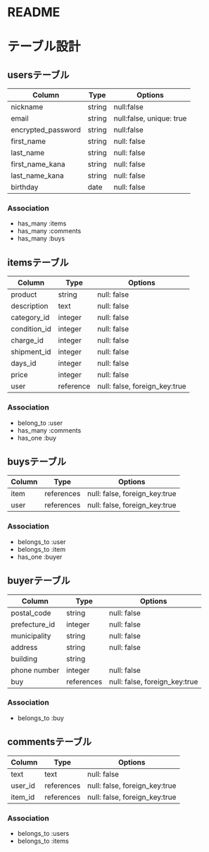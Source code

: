 # README
# テーブル設計

## usersテーブル
| Column             | Type   | Options                  |
| --------           | ------ | -----------              |
| nickname           | string | null:false               |
| email              | string | null:false, unique: true |
| encrypted_password | string | null:false               |
| first_name         | string | null: false              |
| last_name          | string | null: false              |
| first_name_kana    | string | null: false              |
| last_name_kana     | string | null: false              |
| birthday           | date   | null: false              |

### Association
- has_many :items
- has_many :comments
- has_many :buys


## itemsテーブル
| Column         | Type      | Options                       |
| --------       | ------    | -----------                   |
| product        | string    | null: false                   |
| description    | text      | null: false                   |
| category_id    | integer   | null: false                   |
| condition_id   | integer   | null: false                   |
| charge_id      | integer   | null: false                   |
| shipment_id    | integer   | null: false                   |
| days_id        | integer   | null: false                   |
| price          | integer   | null: false                   |
| user           | reference | null: false, foreign_key:true |

### Association
- belong_to :user
- has_many :comments
- has_one :buy


## buysテーブル
| Column    | Type       | Options                       |
| --------  | ------     | -----------                   |
| item      | references | null: false, foreign_key:true |
| user      | references | null: false, foreign_key:true |

### Association
- belongs_to :user
- belongs_to :item
- has_one :buyer

## buyerテーブル
| Column        | Type       | Options                       |
| --------      | ------     | -----------                   |
| postal_code   | string     | null: false                   |
| prefecture_id | integer    | null: false                   |
| municipality  | string     | null: false                   |
| address       | string     | null: false                   |
| building      | string     |                               |
| phone number  | integer    | null: false                   |
| buy           | references | null: false, foreign_key:true |

### Association
- belongs_to :buy



## commentsテーブル
| Column    | Type       | Options                       |
| --------  | ------     | -----------                   |
| text      | text       | null: false                   |
| user_id   | references | null: false, foreign_key:true |
| item_id   | references | null: false, foreign_key:true |

### Association
- belongs_to :users
- belongs_to :items

